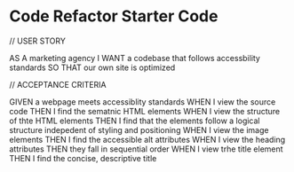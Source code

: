 # Code Refactor Starter Code

// USER STORY

AS A marketing agency
I WANT a codebase that follows accessbility standards
SO THAT our own site is optimized

// ACCEPTANCE CRITERIA

GIVEN a webpage meets accessiblity standards
WHEN I view the source code
THEN I find the sematnic HTML elements
WHEN I view the structure of thte HTML elements
THEN I find that the elements follow a logical structure indepedent of styling and positioning
WHEN I view the image elements
THEN I find the accessible alt attributes
WHEN I view the heading attributes
THEN they fall in sequential order
WHEN I view trhe title element
THEN I find the concise, descriptive title
